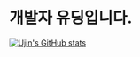# 개발자 유딩입니다.

[![Ujin's GitHub stats](https://github-readme-stats.vercel.app/api?username=Ujinkwon&theme=dracula)](https://github.com/anuraghazra/github-readme-stats)
